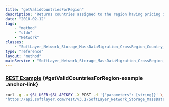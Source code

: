 ```yaml
---
title: "getValidCountriesForRegion"
description: "Returns countries assigned to the region having pricing info set. "
date: "2018-02-12"
tags:
    - "method"
    - "sldn"
    - "Network"
classes:
    - "SoftLayer_Network_Storage_MassDataMigration_CrossRegion_Country_Xref"
type: "reference"
layout: "method"
mainService : "SoftLayer_Network_Storage_MassDataMigration_CrossRegion_Country_Xref"
---
```


### [REST Example](#getValidCountriesForRegion-example) <a href="/article/rest/"><i class="fas fa-question"></i></a> {#getValidCountriesForRegion-example .anchor-link} 
```bash
curl -g -u $SL_USER:$SL_APIKEY -X POST -d '{"parameters": [string]}' \
'https://api.softlayer.com/rest/v3.1/SoftLayer_Network_Storage_MassDataMigration_CrossRegion_Country_Xref/getValidCountriesForRegion'
```
